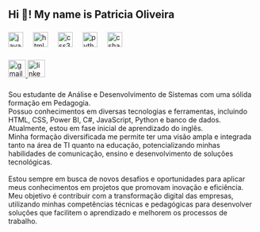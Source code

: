 <h2 align="left">Hi 👋! My name is Patricia Oliveira</h2>

###

<div align="left">
  <img src="https://cdn.jsdelivr.net/gh/devicons/devicon/icons/javascript/javascript-original.svg" height="30" alt="javascript logo"  />
  <img width="12" />
  <img src="https://cdn.jsdelivr.net/gh/devicons/devicon/icons/html5/html5-original.svg" height="30" alt="html5 logo"  />
  <img width="12" />
  <img src="https://cdn.jsdelivr.net/gh/devicons/devicon/icons/css3/css3-original.svg" height="30" alt="css3 logo"  />
  <img width="12" />
  <img src="https://cdn.jsdelivr.net/gh/devicons/devicon/icons/python/python-original.svg" height="30" alt="python logo"  />
  <img width="12" />
  <img src="https://cdn.jsdelivr.net/gh/devicons/devicon/icons/csharp/csharp-original.svg" height="30" alt="csharp logo"  />
</div>

###

<div align="left">
  <a href="patriciaholiveira@gmail.com" target="_blank">
    <img src="https://img.shields.io/static/v1?message=Gmail&logo=gmail&label=&color=D14836&logoColor=white&labelColor=&style=for-the-badge" height="35" alt="gmail logo"  />
  </a>
  <a href="https://www.linkedin.com/in/patricia-oliveira-b05545261/" target="_blank">
    <img src="https://img.shields.io/static/v1?message=LinkedIn&logo=linkedin&label=&color=0077B5&logoColor=white&labelColor=&style=for-the-badge" height="35" alt="linkedin logo"  />
  </a>
</div>

###

<p align="left">Sou estudante de Análise e Desenvolvimento de Sistemas com uma sólida formação em Pedagogia. <br>Possuo conhecimentos em diversas tecnologias e ferramentas, incluindo HTML, CSS, Power BI, C#, JavaScript, Python e banco de dados. Atualmente, estou em fase inicial de aprendizado do inglês. <br>Minha formação diversificada me permite ter uma visão ampla e integrada tanto na área de TI quanto na educação, potencializando minhas habilidades de comunicação, ensino e desenvolvimento de soluções tecnológicas.<br><br>Estou sempre em busca de novos desafios e oportunidades para aplicar meus conhecimentos em projetos que promovam inovação e eficiência. Meu objetivo é contribuir com a transformação digital das empresas, utilizando minhas competências técnicas e pedagógicas para desenvolver soluções que facilitem o aprendizado e melhorem os processos de trabalho.</p>

###
